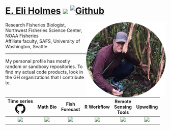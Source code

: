 # [E. Eli Holmes](https://eeholmes.github.io/) ![](https://visitor-badge.laobi.icu/badge?page_id=eeholmes.eeholmes) [![Github](https://img.shields.io/github/followers/eeholmes?label=Follow&style=social)](https://github.com/eeholmes)

<img align="right" src="India_2019.gif" width="250">  

Research Fisheries Biologist, Northwest Fisheries Science Center, NOAA Fisheries<br>
Affiliate faculty, SAFS, University of Washington, Seattle

***

My personal profile has mostly random or sandboxy repositories. To find my actual code products, look in the GH organizations that I contribute to.

| Time series<br>[![](GitHub-Mark-32px.png)](https://github.com/nwfsc-timeseries) | Math Bio | Fish<br>Forecast | R Workflow | Remote<br>Sensing<br>Tools | Upwelling |
| :---: | :---: | :---: | :---: | :---: | :---: |
| [![](https://avatars.githubusercontent.com/u/26258338?s=60&v=4)](https://github.com/nwfsc-timeseries) | [![](https://avatars.githubusercontent.com/u/36172008?s=60&v=4)](https://github.com/nwfsc-math-bio) | [![](https://avatars.githubusercontent.com/u/42893428?s=60&v=4)](https://github.com/fish-forecast) | [![](https://avatars.githubusercontent.com/u/42900757?s=60&v=4)](https://github.com/RVerse-Tutorials) | [![](https://avatars.githubusercontent.com/u/50644468?s=60&v=4)](https://github.com/ocean-satellite-tools) | [![](https://avatars.githubusercontent.com/u/85971012?s=60&v=4)](https://github.com/UW-Upwelling-Project) |
  
